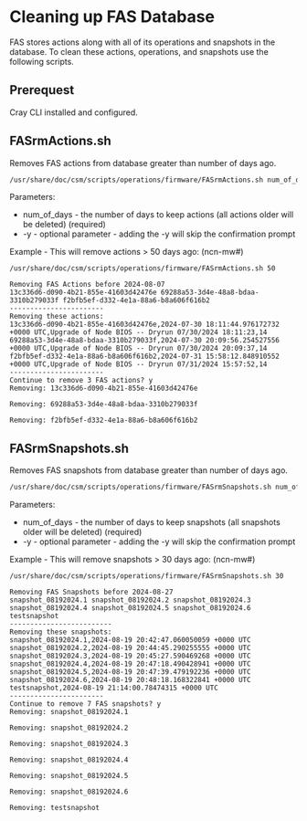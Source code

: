 # Cleaning up FAS Database

FAS stores actions along with all of its operations and snapshots in the database.
To clean these actions, operations, and snapshots use the following scripts.

## Prerequest

Cray CLI installed and configured.

## FASrmActions.sh

Removes FAS actions from database greater than number of days ago.

```bash
/usr/share/doc/csm/scripts/operations/firmware/FASrmActions.sh num_of_days [-y]
```

Parameters:
- num_of_days - the number of days to keep actions (all actions older will be deleted) (required)
- -y - optional parameter - adding the -y will skip the confirmation prompt

Example - This will remove actions > 50 days ago: (ncn-mw#)

```
/usr/share/doc/csm/scripts/operations/firmware/FASrmActions.sh 50

Removing FAS Actions before 2024-08-07
13c336d6-d090-4b21-855e-41603d42476e 69288a53-3d4e-48a8-bdaa-3310b279033f f2bfb5ef-d332-4e1a-88a6-b8a606f616b2
-----------------------
Removing these actions:
13c336d6-d090-4b21-855e-41603d42476e,2024-07-30 18:11:44.976172732 +0000 UTC,Upgrade of Node BIOS -- Dryrun 07/30/2024 18:11:23,14
69288a53-3d4e-48a8-bdaa-3310b279033f,2024-07-30 20:09:56.254527556 +0000 UTC,Upgrade of Node BIOS -- Dryrun 07/30/2024 20:09:37,14
f2bfb5ef-d332-4e1a-88a6-b8a606f616b2,2024-07-31 15:58:12.848910552 +0000 UTC,Upgrade of Node BIOS -- Dryrun 07/31/2024 15:57:52,14
-----------------------
Continue to remove 3 FAS actions? y
Removing: 13c336d6-d090-4b21-855e-41603d42476e

Removing: 69288a53-3d4e-48a8-bdaa-3310b279033f

Removing: f2bfb5ef-d332-4e1a-88a6-b8a606f616b2
```

## FASrmSnapshots.sh

Removes FAS snapshots from database greater than number of days ago.

```bash
/usr/share/doc/csm/scripts/operations/firmware/FASrmSnapshots.sh num_of_days [-y]
```

Parameters:
- num_of_days - the number of days to keep snapshots (all snapshots older will be deleted) (required)
- -y - optional parameter - adding the -y will skip the confirmation prompt

Example - This will remove snapshots > 30 days ago: (ncn-mw#)

```
/usr/share/doc/csm/scripts/operations/firmware/FASrmSnapshots.sh 30

Removing FAS Snapshots before 2024-08-27
snapshot_08192024.1 snapshot_08192024.2 snapshot_08192024.3 snapshot_08192024.4 snapshot_08192024.5 snapshot_08192024.6 testsnapshot
-------------------------
Removing these snapshots:
snapshot_08192024.1,2024-08-19 20:42:47.060050059 +0000 UTC
snapshot_08192024.2,2024-08-19 20:44:45.290255555 +0000 UTC
snapshot_08192024.3,2024-08-19 20:45:27.590469268 +0000 UTC
snapshot_08192024.4,2024-08-19 20:47:18.490428941 +0000 UTC
snapshot_08192024.5,2024-08-19 20:47:39.479192236 +0000 UTC
snapshot_08192024.6,2024-08-19 20:48:18.168322841 +0000 UTC
testsnapshot,2024-08-19 21:14:00.78474315 +0000 UTC
-----------------------
Continue to remove 7 FAS snapshots? y
Removing: snapshot_08192024.1

Removing: snapshot_08192024.2

Removing: snapshot_08192024.3

Removing: snapshot_08192024.4

Removing: snapshot_08192024.5

Removing: snapshot_08192024.6

Removing: testsnapshot
```